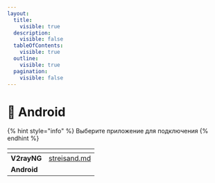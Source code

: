 ```yaml
---
layout:
  title:
    visible: true
  description:
    visible: false
  tableOfContents:
    visible: true
  outline:
    visible: true
  pagination:
    visible: false
---
```


# 📱 Android

{% hint style="info" %}
Выберите приложение для подключения
{% endhint %}

<table data-card-size="large" data-column-title-hidden data-view="cards"><thead><tr><th></th><th data-hidden data-card-target data-type="content-ref"></th></tr></thead><tbody><tr><td><strong>V2rayNG</strong></td><td><a href="../ios/streisand.md">streisand.md</a></td></tr><tr><td><strong>Android</strong></td><td></td></tr></tbody></table>
